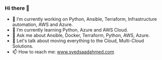 ### Hi there 👋

- 🔭 I’m currently working on Python, Ansible, Terraform, Infrastructure automation, AWS and Azure.
- 🌱 I’m currently learning Python, Azure and AWS Cloud.
- 💬 Ask me about Ansible, Docker, Terraform, Python, AWS, Azure.
- 💬 Let's talk about moving everything to the Cloud, Multi-Cloud Solutions.
- 📫 How to reach me: www.syedsaadahmed.com
